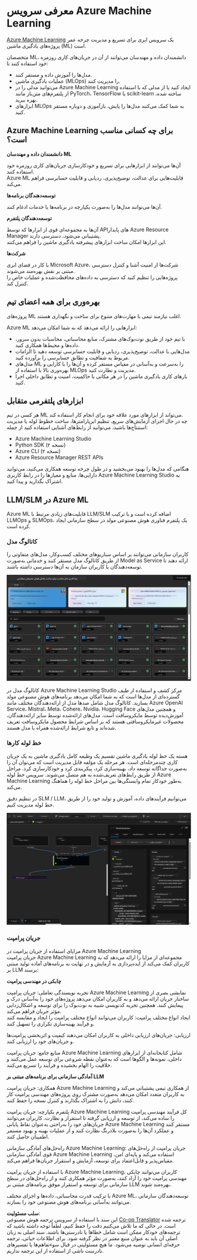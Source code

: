 <!--
CO_OP_TRANSLATOR_METADATA:
{
  "original_hash": "7fe541373802e33568e94e13226d463c",
  "translation_date": "2025-03-27T15:55:40+00:00",
  "source_file": "md\\03.FineTuning\\Introduce_AzureML.md",
  "language_code": "fa"
}
-->
# **معرفی سرویس Azure Machine Learning**

[Azure Machine Learning](https://ml.azure.com?WT.mc_id=aiml-138114-kinfeylo) یک سرویس ابری برای تسریع و مدیریت چرخه عمر پروژه‌های یادگیری ماشین (ML) است.

متخصصان ML، دانشمندان داده و مهندسان می‌توانند از آن در جریان‌های کاری روزمره خود استفاده کنند تا:

- مدل‌ها را آموزش داده و مستقر کنند.
- عملیات یادگیری ماشین (MLOps) را مدیریت کنند.
- می‌توانید مدلی را در Azure Machine Learning ایجاد کنید یا از مدلی که با استفاده از پلتفرم‌های متن‌باز مانند PyTorch، TensorFlow یا scikit-learn ساخته شده، بهره ببرید.
- ابزارهای MLOps به شما کمک می‌کنند مدل‌ها را پایش، بازآموزی و دوباره مستقر کنید.

## Azure Machine Learning برای چه کسانی مناسب است؟

**دانشمندان داده و مهندسان ML**

آن‌ها می‌توانند از ابزارهایی برای تسریع و خودکارسازی جریان‌های کاری روزمره خود استفاده کنند.  
Azure ML قابلیت‌هایی برای عدالت، توضیح‌پذیری، ردیابی و قابلیت حسابرسی فراهم می‌کند.  

**توسعه‌دهندگان برنامه‌ها**

آن‌ها می‌توانند مدل‌ها را به‌صورت یکپارچه در برنامه‌ها یا خدمات ادغام کنند.

**توسعه‌دهندگان پلتفرم**

آن‌ها به مجموعه‌ای قوی از ابزارها که توسط APIهای پایدار Azure Resource Manager پشتیبانی می‌شود، دسترسی دارند.  
این ابزارها امکان ساخت ابزارهای پیشرفته یادگیری ماشین را فراهم می‌کنند.

**شرکت‌ها**

با کار در فضای ابری Microsoft Azure، شرکت‌ها از امنیت آشنا و کنترل دسترسی مبتنی بر نقش بهره‌مند می‌شوند.  
پروژه‌هایی را تنظیم کنید که دسترسی به داده‌های محافظت‌شده و عملیات خاص را کنترل کند.

## بهره‌وری برای همه اعضای تیم  
پروژه‌های ML اغلب نیازمند تیمی با مهارت‌های متنوع برای ساخت و نگهداری هستند.  

Azure ML ابزارهایی را ارائه می‌دهد که به شما امکان می‌دهد:  
- با تیم خود از طریق نوت‌بوک‌های مشترک، منابع محاسباتی، محاسبات بدون سرور، داده‌ها و محیط‌ها همکاری کنید.  
- مدل‌هایی با عدالت، توضیح‌پذیری، ردیابی و قابلیت حسابرسی توسعه دهید تا الزامات مربوط به شفافیت و تطابق حسابرسی را برآورده کنید.  
- مدل‌های ML را به‌سرعت و به‌آسانی در مقیاس مستقر کرده و آن‌ها را با کارایی و بهره‌وری بالا با استفاده از MLOps مدیریت و نظارت کنید.  
- بارهای کاری یادگیری ماشین را در هر مکانی با حاکمیت، امنیت و تطابق داخلی اجرا کنید.

## ابزارهای پلتفرمی متقابل

هر کسی در تیم ML می‌تواند از ابزارهای مورد علاقه خود برای انجام کار استفاده کند.  
چه در حال اجرای آزمایش‌های سریع، تنظیم ابرپارامترها، ساخت خطوط لوله یا مدیریت استنتاج‌ها باشید، می‌توانید از رابط‌های آشنایی استفاده کنید از جمله:  
- Azure Machine Learning Studio  
- Python SDK (نسخه ۲)  
- Azure CLI (نسخه ۲)  
- Azure Resource Manager REST APIs  

هنگامی که مدل‌ها را بهبود می‌بخشید و در طول چرخه توسعه همکاری می‌کنید، می‌توانید دارایی‌ها، منابع و معیارها را در رابط کاربری Azure Machine Learning Studio به اشتراک بگذارید و پیدا کنید.

## **LLM/SLM در Azure ML**

Azure ML قابلیت‌های زیادی مرتبط با LLM/SLM اضافه کرده است و با ترکیب LLMOps و SLMOps، یک پلتفرم فناوری هوش مصنوعی مولد در سطح سازمانی ایجاد کرده است.

### **کاتالوگ مدل**

کاربران سازمانی می‌توانند بر اساس سناریوهای مختلف کسب‌وکار، مدل‌های متفاوتی را از طریق کاتالوگ مدل مستقر کنند و خدماتی به‌صورت Model as Service ارائه دهند تا توسعه‌دهندگان یا کاربران سازمان به آن‌ها دسترسی داشته باشند.

![models](../../../../translated_images/models.2450411eac222e539ffb55785a8f550d01be1030bd8eb67c9c4f9ae4ca5d64be.fa.png)

کاتالوگ مدل در Azure Machine Learning Studio مرکز کشف و استفاده از طیف گسترده‌ای از مدل‌ها است که به شما امکان می‌دهد برنامه‌های هوش مصنوعی مولد بسازید. کاتالوگ مدل شامل صدها مدل از ارائه‌دهندگان مختلف مانند Azure OpenAI Service، Mistral، Meta، Cohere، Nvidia، Hugging Face و همچنین مدل‌های آموزش‌دیده توسط مایکروسافت است. مدل‌های ارائه‌شده توسط سایر ارائه‌دهندگان، محصولات غیرمایکروسافتی هستند که بر اساس شرایط محصول مایکروسافت تعریف شده‌اند و تابع شرایط ارائه‌شده همراه با مدل هستند.

### **خط لوله کارها**

هسته یک خط لوله یادگیری ماشین تقسیم یک وظیفه کامل یادگیری ماشین به یک جریان کاری چندمرحله‌ای است. هر مرحله یک مؤلفه قابل مدیریت است که می‌توان آن را به‌صورت جداگانه توسعه داد، بهینه‌سازی کرد، پیکربندی کرد و خودکارسازی کرد. مراحل از طریق رابط‌های تعریف‌شده به هم متصل می‌شوند. سرویس خط لوله Azure Machine Learning به‌طور خودکار تمام وابستگی‌ها بین مراحل خط لوله را هماهنگ می‌کند.

در تنظیم دقیق SLM / LLM، می‌توانیم فرآیندهای داده، آموزش و تولید خود را از طریق خط لوله مدیریت کنیم.

![finetuning](../../../../translated_images/finetuning.b52e4aa971dfd8d3c668db913a2b419380533bd3a920d227ec19c078b7b3f309.fa.png)

### **جریان پرامپت**

مزایای استفاده از جریان پرامپت در Azure Machine Learning  
جریان پرامپت Azure Machine Learning مجموعه‌ای از مزایا را ارائه می‌دهد که به کاربران کمک می‌کند از ایده‌پردازی به آزمایش و در نهایت به برنامه‌های آماده تولید مبتنی بر LLM برسند:

**چابکی در مهندسی پرامپت**

تجربه نویسندگی تعاملی: جریان پرامپت Azure Machine Learning نمایشی بصری از ساختار جریان ارائه می‌دهد و به کاربران امکان می‌دهد پروژه‌های خود را به‌آسانی درک و پیمایش کنند. همچنین تجربه کدنویسی شبیه به نوت‌بوک را برای توسعه و اشکال‌زدایی مؤثر جریان فراهم می‌کند.  
ایجاد انواع مختلف پرامپت: کاربران می‌توانند انواع مختلف پرامپت را ایجاد و مقایسه کنند و فرآیند بهینه‌سازی تکراری را تسهیل کنند.  

ارزیابی: جریان‌های ارزیابی داخلی به کاربران امکان می‌دهند کیفیت و اثربخشی پرامپت‌ها و جریان‌های خود را ارزیابی کنند.  

منابع جامع: جریان پرامپت Azure Machine Learning شامل کتابخانه‌ای از ابزارهای داخلی، نمونه‌ها و الگوها است که به‌عنوان نقطه شروعی برای توسعه عمل می‌کنند و خلاقیت را الهام بخشیده و فرآیند را تسریع می‌کنند.

**آمادگی سازمانی برای برنامه‌های مبتنی بر LLM**

همکاری: جریان پرامپت Azure Machine Learning از همکاری تیمی پشتیبانی می‌کند و به کاربران متعدد امکان می‌دهد به‌صورت مشترک روی پروژه‌های مهندسی پرامپت کار کنند، دانش را به اشتراک بگذارند و کنترل نسخه را حفظ کنند.  

پلتفرم یکپارچه: جریان پرامپت Azure Machine Learning کل فرآیند مهندسی پرامپت را ساده می‌کند، از توسعه و ارزیابی گرفته تا استقرار و نظارت. کاربران می‌توانند جریان‌های خود را به‌راحتی به‌عنوان نقاط پایانی Azure Machine Learning مستقر کنند و عملکرد آن‌ها را به‌صورت بلادرنگ نظارت کنند و از عملیات بهینه و بهبود مستمر اطمینان حاصل کنند.  

راه‌حل‌های آمادگی سازمانی Azure Machine Learning: جریان پرامپت از راه‌حل‌های قوی آمادگی سازمانی Azure Machine Learning استفاده می‌کند و پایه‌ای امن، مقیاس‌پذیر و قابل‌اعتماد برای توسعه، آزمایش و استقرار جریان‌ها فراهم می‌کند.

با استفاده از جریان پرامپت Azure Machine Learning، کاربران می‌توانند چابکی مهندسی پرامپت خود را آزاد کنند، به‌صورت مؤثر همکاری کنند و از راه‌حل‌های در سطح سازمانی برای توسعه و استقرار موفق برنامه‌های مبتنی بر LLM بهره‌مند شوند.

با ترکیب قدرت محاسباتی، داده‌ها و اجزای مختلف Azure ML، توسعه‌دهندگان سازمانی می‌توانند به‌آسانی برنامه‌های هوش مصنوعی خود را بسازند.

**سلب مسئولیت**:  
این سند با استفاده از سرویس ترجمه هوش مصنوعی [Co-op Translator](https://github.com/Azure/co-op-translator) ترجمه شده است. در حالی که ما تلاش می‌کنیم دقت را حفظ کنیم، لطفاً توجه داشته باشید که ترجمه‌های خودکار ممکن است شامل خطاها یا نادرستی‌ها باشند. سند اصلی به زبان اصلی آن باید به عنوان منبع معتبر در نظر گرفته شود. برای اطلاعات حیاتی، ترجمه حرفه‌ای انسانی توصیه می‌شود. ما هیچ مسئولیتی در قبال سوءتفاهم‌ها یا تفسیرهای نادرست ناشی از استفاده از این ترجمه نداریم.